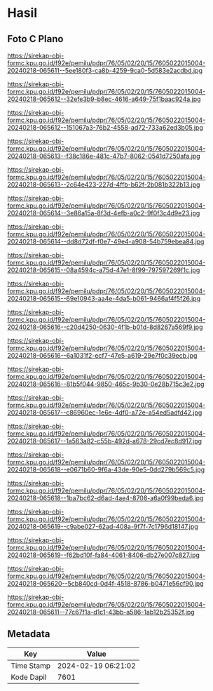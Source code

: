 # Hasil

## Foto C Plano

https://sirekap-obj-formc.kpu.go.id/f92e/pemilu/pdpr/76/05/02/20/15/7605022015004-20240218-065611--5ee180f3-ca8b-4259-9ca0-5d583e2acdbd.jpg

https://sirekap-obj-formc.kpu.go.id/f92e/pemilu/pdpr/76/05/02/20/15/7605022015004-20240218-065612--32efe3b9-b8ec-4616-a649-75f1baac924a.jpg

https://sirekap-obj-formc.kpu.go.id/f92e/pemilu/pdpr/76/05/02/20/15/7605022015004-20240218-065612--151067a3-76b2-4558-ad72-733a62ed3b05.jpg

https://sirekap-obj-formc.kpu.go.id/f92e/pemilu/pdpr/76/05/02/20/15/7605022015004-20240218-065613--f38c186e-481c-47b7-8062-0541d7250afa.jpg

https://sirekap-obj-formc.kpu.go.id/f92e/pemilu/pdpr/76/05/02/20/15/7605022015004-20240218-065613--2c64e423-227d-4ffb-b62f-2b081b322b13.jpg

https://sirekap-obj-formc.kpu.go.id/f92e/pemilu/pdpr/76/05/02/20/15/7605022015004-20240218-065614--3e86a15a-8f3d-4efb-a0c2-9f0f3c4d9e23.jpg

https://sirekap-obj-formc.kpu.go.id/f92e/pemilu/pdpr/76/05/02/20/15/7605022015004-20240218-065614--dd8d72df-f0e7-49e4-a908-54b759ebea84.jpg

https://sirekap-obj-formc.kpu.go.id/f92e/pemilu/pdpr/76/05/02/20/15/7605022015004-20240218-065615--08a4594c-a75d-47e1-8f99-797597269f1c.jpg

https://sirekap-obj-formc.kpu.go.id/f92e/pemilu/pdpr/76/05/02/20/15/7605022015004-20240218-065615--69e10943-aa4e-4da5-b061-9466af4f5f26.jpg

https://sirekap-obj-formc.kpu.go.id/f92e/pemilu/pdpr/76/05/02/20/15/7605022015004-20240218-065616--c20d4250-0630-4f1b-b01d-8d8267a569f9.jpg

https://sirekap-obj-formc.kpu.go.id/f92e/pemilu/pdpr/76/05/02/20/15/7605022015004-20240218-065616--6a1031f2-ecf7-47e5-a619-29e7f0c39ecb.jpg

https://sirekap-obj-formc.kpu.go.id/f92e/pemilu/pdpr/76/05/02/20/15/7605022015004-20240218-065616--81b5f044-9850-465c-9b30-0e28b715c3e2.jpg

https://sirekap-obj-formc.kpu.go.id/f92e/pemilu/pdpr/76/05/02/20/15/7605022015004-20240218-065617--c86960ec-1e6e-4df0-a72e-a54ed5adfd42.jpg

https://sirekap-obj-formc.kpu.go.id/f92e/pemilu/pdpr/76/05/02/20/15/7605022015004-20240218-065617--1a563a82-c55b-492d-a678-29cd7ec8d917.jpg

https://sirekap-obj-formc.kpu.go.id/f92e/pemilu/pdpr/76/05/02/20/15/7605022015004-20240218-065618--e0671b60-9f6a-43de-90e5-0dd279b569c5.jpg

https://sirekap-obj-formc.kpu.go.id/f92e/pemilu/pdpr/76/05/02/20/15/7605022015004-20240218-065618--1ba7bc62-d6ad-4ae4-8708-a6a0f99beda6.jpg

https://sirekap-obj-formc.kpu.go.id/f92e/pemilu/pdpr/76/05/02/20/15/7605022015004-20240218-065619--c9abe027-62ad-408a-9f7f-7c1796d18147.jpg

https://sirekap-obj-formc.kpu.go.id/f92e/pemilu/pdpr/76/05/02/20/15/7605022015004-20240218-065619--f62bd10f-fa84-4061-8406-db27e007c827.jpg

https://sirekap-obj-formc.kpu.go.id/f92e/pemilu/pdpr/76/05/02/20/15/7605022015004-20240218-065620--5cb840cd-0d4f-4518-8786-b0471e56cf90.jpg

https://sirekap-obj-formc.kpu.go.id/f92e/pemilu/pdpr/76/05/02/20/15/7605022015004-20240218-065611--77c67f1a-d1c1-43bb-a586-1ab12b25352f.jpg


## Metadata

| Key        | Value               |
| ---------- | ------------------- |
| Time Stamp | 2024-02-19 06:21:02 |
| Kode Dapil | 7601                |



